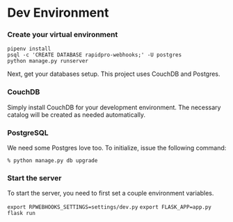 # Dev Environment

### Create your virtual environment
    pipenv install
    psql -c 'CREATE DATABASE rapidpro-webhooks;' -U postgres
    python manage.py runserver

Next, get your databases setup. This project uses CouchDB and Postgres.

### CouchDB

Simply install CouchDB for your development environment. The necessary catalog will be created as needed automatically.

### PostgreSQL

We need some Postgres love too. To initialize, issue the following command:

`% python manage.py db upgrade`

### Start the server

To start the server, you need to first set a couple environment variables.

`export RPWEBHOOKS_SETTINGS=settings/dev.py`
`export FLASK_APP=app.py`
`flask run`


